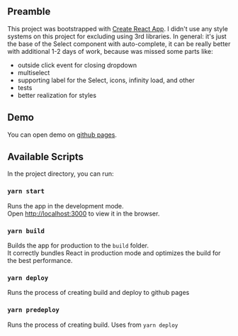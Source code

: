 ## Preamble

This project was bootstrapped with [Create React App](https://github.com/facebook/create-react-app).
I didn't use any style systems on this project for excluding using 3rd libraries.
In general: it's just the base of the Select component with auto-complete, it can be really better with additional 1-2 days of work, because was missed some parts like:

- outside click event for closing dropdown
- multiselect
- supporting label for the Select, icons, infinity load, and other
- tests
- better realization for styles

## Demo

You can open demo on [github pages](https://art-smi.github.io/deel-test-task-auto-complete).

## Available Scripts

In the project directory, you can run:

### `yarn start`

Runs the app in the development mode.\
Open [http://localhost:3000](http://localhost:3000) to view it in the browser.

### `yarn build`

Builds the app for production to the `build` folder.\
It correctly bundles React in production mode and optimizes the build for the best performance.

### `yarn deploy`

Runs the process of creating build and deploy to github pages

### `yarn predeploy`

Runs the process of creating build. Uses from `yarn deploy`
